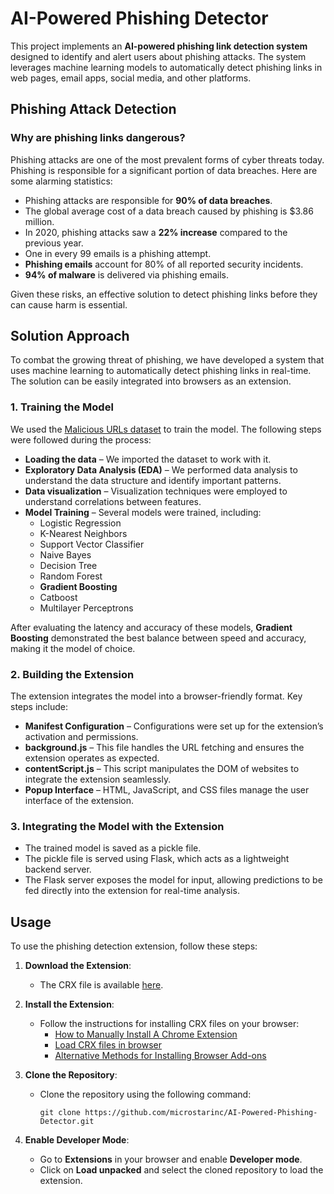 # AI-Powered Phishing Detector

This project implements an **AI-powered phishing link detection system** designed to identify and alert users about phishing attacks. The system leverages machine learning models to automatically detect phishing links in web pages, email apps, social media, and other platforms.

## Phishing Attack Detection

### Why are phishing links dangerous?

Phishing attacks are one of the most prevalent forms of cyber threats today. Phishing is responsible for a significant portion of data breaches. Here are some alarming statistics:

- Phishing attacks are responsible for **90% of data breaches**.
- The global average cost of a data breach caused by phishing is $3.86 million.
- In 2020, phishing attacks saw a **22% increase** compared to the previous year.
- One in every 99 emails is a phishing attempt.
- **Phishing emails** account for 80% of all reported security incidents.
- **94% of malware** is delivered via phishing emails.

Given these risks, an effective solution to detect phishing links before they can cause harm is essential.

## Solution Approach

To combat the growing threat of phishing, we have developed a system that uses machine learning to automatically detect phishing links in real-time. The solution can be easily integrated into browsers as an extension.

### 1. Training the Model

We used the [Malicious URLs dataset](https://www.kaggle.com/eswarchandt/phishing-website-detector) to train the model. The following steps were followed during the process:

- **Loading the data** – We imported the dataset to work with it.
- **Exploratory Data Analysis (EDA)** – We performed data analysis to understand the data structure and identify important patterns.
- **Data visualization** – Visualization techniques were employed to understand correlations between features.
- **Model Training** – Several models were trained, including:
  - Logistic Regression
  - K-Nearest Neighbors
  - Support Vector Classifier
  - Naive Bayes
  - Decision Tree
  - Random Forest
  - **Gradient Boosting**
  - Catboost
  - Multilayer Perceptrons

After evaluating the latency and accuracy of these models, **Gradient Boosting** demonstrated the best balance between speed and accuracy, making it the model of choice.

### 2. Building the Extension

The extension integrates the model into a browser-friendly format. Key steps include:

- **Manifest Configuration** – Configurations were set up for the extension’s activation and permissions.
- **background.js** – This file handles the URL fetching and ensures the extension operates as expected.
- **contentScript.js** – This script manipulates the DOM of websites to integrate the extension seamlessly.
- **Popup Interface** – HTML, JavaScript, and CSS files manage the user interface of the extension.

### 3. Integrating the Model with the Extension

- The trained model is saved as a pickle file.
- The pickle file is served using Flask, which acts as a lightweight backend server.
- The Flask server exposes the model for input, allowing predictions to be fed directly into the extension for real-time analysis.

## Usage

To use the phishing detection extension, follow these steps:

1. **Download the Extension**:
   - The CRX file is available [here](https://github.com/microstarinc/AI-Powered-Phishing-Detector/raw/master/extension/PhisShield-extension.crx).

2. **Install the Extension**:
   - Follow the instructions for installing CRX files on your browser:
     - [How to Manually Install A Chrome Extension](https://www.thesslstore.com/blog/install-a-chrome-extension/)
     - [Load CRX files in browser](https://stackoverflow.com/questions/9931906/crx-file-install-in-chrome)
     - [Alternative Methods for Installing Browser Add-ons](https://docs.oracle.com/en/applications/enterprise-performance-management/smart-view/21.200/icgsv/browser_add_on_alternative_install.html)

3. **Clone the Repository**:
   - Clone the repository using the following command:
     ```
     git clone https://github.com/microstarinc/AI-Powered-Phishing-Detector.git
     ```

4. **Enable Developer Mode**:
   - Go to **Extensions** in your browser and enable **Developer mode**.
   - Click on **Load unpacked** and select the cloned repository to load the extension.
